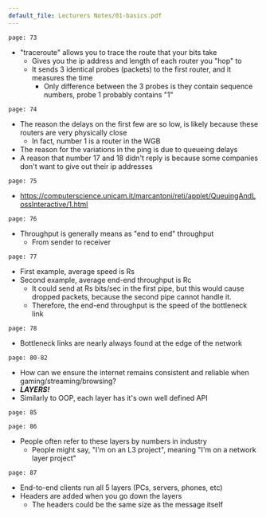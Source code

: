 ```yaml
---
default_file: Lecturers Notes/01-basics.pdf
---
```


```slide-note
page: 73
```
- "traceroute" allows you to trace the route that your bits take
	- Gives you the ip address and length of each router you "hop" to
	- It sends 3 identical probes (packets) to the first router, and it measures the time
		- Only difference between the 3 probes is they contain sequence numbers, probe 1 probably contains "1"
```slide-note
page: 74
```
- The reason the delays on the first few are so low, is likely because these routers are very physically close
	- In fact, number 1 is a router in the WGB
- The reason for the variations in the ping is due to queueing delays
- A reason that number 17 and 18 didn't reply is because some companies don't want to give out their ip addresses
```slide-note
page: 75
```
- https://computerscience.unicam.it/marcantoni/reti/applet/QueuingAndLossInteractive/1.html
```slide-note
page: 76
```
- Throughput is generally means as "end to end" throughput
	- From sender to receiver
```slide-note
page: 77
```
- First example, average speed is Rs
- Second example, average end-end throughput is Rc
	- It could send at Rs bits/sec in the first pipe, but this would cause dropped packets, because the second pipe cannot handle it.
	- Therefore, the end-end throughput is the speed of the bottleneck link
```slide-note
page: 78
```
- Bottleneck links are nearly always found at the edge of the network
```slide-note
page: 80-82
```
- How can we ensure the internet remains consistent and reliable when gaming/streaming/browsing?
- ***LAYERS!***
- Similarly to OOP, each layer has it's own well defined API
```slide-note
page: 85
```
```slide-note
page: 86
```
- People often refer to these layers by numbers in industry
	- People might say, "I'm on an L3 project", meaning "I'm on a network layer project"
```slide-note
page: 87
```
- End-to-end clients run all 5 layers (PCs, servers, phones, etc)
- Headers are added when you go down the layers
	- The headers could be the same size as the message itself
